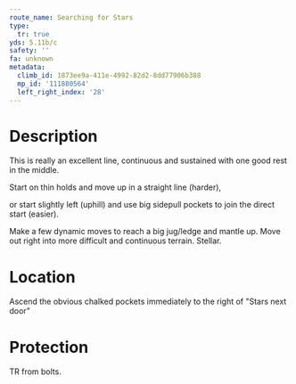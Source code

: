 ```yaml
---
route_name: Searching for Stars
type:
  tr: true
yds: 5.11b/c
safety: ''
fa: unknown
metadata:
  climb_id: 1873ee9a-411e-4992-82d2-8dd77906b388
  mp_id: '111880564'
  left_right_index: '28'
---
```

# Description
This is really an excellent line, continuous and sustained with one good rest in the middle.

Start on thin holds and move up in a straight line (harder),

or start slightly left (uphill) and use big sidepull pockets to join the direct start (easier).

Make a few dynamic moves to reach a big jug/ledge and mantle up. Move out right into more difficult and continuous terrain. Stellar.

# Location
Ascend the obvious chalked pockets immediately to the right of "Stars next door"

# Protection
TR from bolts.
